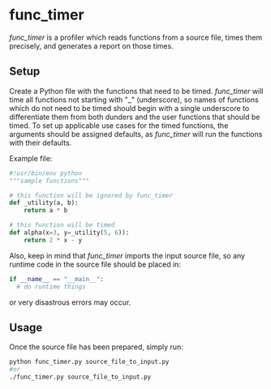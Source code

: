 # func_timer

*func_timer* is a profiler which reads functions from a source file, times them precisely, and generates a report on those times.

## Setup

Create a Python file with the functions that need to be timed. *func_timer* will time all functions not starting with "\_" (underscore), so names of functions which do not need to be timed should begin with a single underscore to differentiate them from both dunders and the user functions that should be timed. To set up applicable use cases for the timed functions, the arguments should be assigned defaults, as *func_timer* will run the functions with their defaults.

Example file:
```python
#!usr/bin/env python
"""sample functions"""

# this function will be ignored by func_timer
def _utility(a, b):
    return a * b

# this function will be timed
def alpha(x=3, y=_utility(5, 6)):
    return 2 * x - y
```

Also, keep in mind that *func_timer* imports the input source file, so any runtime code in the source file should be placed in:
```python
if __name__ == "__main__":
  # do runtime things
```
or very disastrous errors may occur.

## Usage

Once the source file has been prepared, simply run:
```bash
python func_timer.py source_file_to_input.py
#or
./func_timer.py source_file_to_input.py
```
